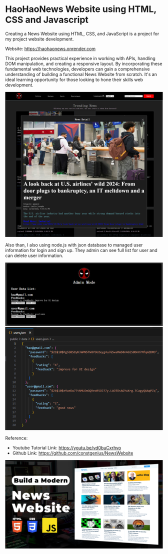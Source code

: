# HaoHaoNews Website using HTML, CSS and Javascript

Creating a News Website using HTML, CSS, and JavaScript is a project for my project website development.

Website: https://haohaonews.onrender.com

This project provides practical experience in working with APIs, handling DOM manipulation, and creating a responsive layout. By incorporating these fundamental web technologies, developers can gain a comprehensive understanding of building a functional News Website from scratch. It's an ideal learning opportunity for those looking to hone their skills web development.

![Demo](public/images/Newsads2.png)

Also than, I also using node.js with json database to managed user information for login and sign up. They admin can see full list for user and can delete user information.

![Demo2](public/images/admin.png)
![Demo3](public/images/json2.png)

Reference:
- Youtube Tutorial Link: https://youtu.be/vd0buCxrhvo
- Github Link: https://github.com/constgenius/NewsWebsite

![News Website](public/images/NewsWebsite.png)